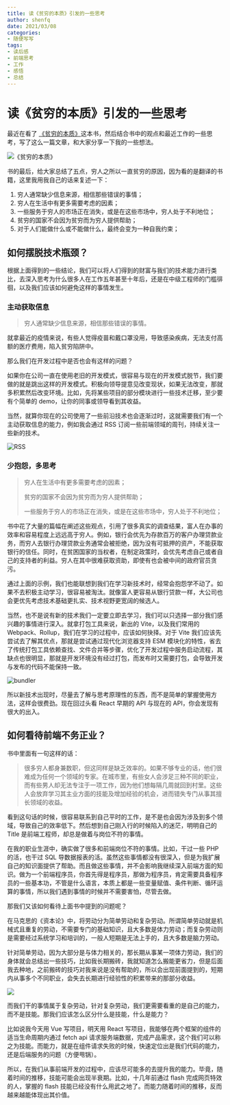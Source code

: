 ```yaml
---
title: 读《贫穷的本质》引发的一些思考
author: shenfq
date: 2021/03/08
categories:
- 随便写写
tags:
- 读后感
- 前端思考
- 工作
- 感悟
- 总结
---
```


# 读《贫穷的本质》引发的一些思考

最近在看了 [《贫穷的本质》](https://book.douban.com/subject/21966353/)这本书，然后结合书中的观点和最近工作的一些思考，写了这么一篇文章，和大家分享一下我的一些想法。

![《贫穷的本质》](https://file.shenfq.com/pic/20210308135724.jpg)

书的最后，给大家总结了五点，穷人之所以一直贫穷的原因，因为看的是翻译的书籍，这里我用我自己的话来复述一下：

1. 穷人通常缺少信息来源，相信那些错误的事情；
2. 穷人在生活中有更多需要考虑的因素；
3. 一些服务于穷人的市场正在消失，或是在这些市场中，穷人处于不利地位；
4. 贫穷的国家不会因为贫穷而为穷人提供帮助；
5. 对于人们能做什么或不能做什么，最终会变为一种自我约束；

## 如何摆脱技术瓶颈？

根据上面得到的一些结论，我们可以将人们得到的财富与我们的技术能力进行类比，去深入思考为什么很多人在工作五年甚至十年后，还是在中级工程师的门槛徘徊，以及我们应该如何避免这样的事情发生。

### 主动获取信息

> 穷人通常缺少信息来源，相信那些错误的事情。

就拿最近的疫情来说，有些人觉得疫苗和戴口罩没用，导致感染疾病，无法支付高额的医疗费用，陷入贫穷陷阱中。

那么我们在开发过程中是否也会有这样的问题？

如果你在公司一直在使用老旧的开发模式，很容易与现在的开发模式脱节，我们要做的就是跳出这样的开发模式。积极向领导提意见改变现状，如果无法改变，那就多积累然后改变环境。比如，先将某些项目的部分模块进行一些技术迁移，至少要有个简单的 demo，让你的同事或领导看到其收益。

当然，就算你现在的公司使用了一些前沿技术也会逐渐过时，这就需要我们有一个主动获取信息的能力，例如我会通过 RSS 订阅一些前端领域的周刊，持续关注一些新的技术。

![RSS](https://file.shenfq.com/pic/20210305142228.png)

### 少抱怨，多思考

> 穷人在生活中有更多需要考虑的因素；
>
> 贫穷的国家不会因为贫穷而为穷人提供帮助；
>
> 一些服务于穷人的市场正在消失，或是在这些市场中，穷人处于不利地位；

书中花了大量的篇幅在阐述这些观点，引用了很多真实的调查结果，富人在办事的效率和容易程度上远远高于穷人。例如，银行会优先为存款百万的客户办理贷款业务，而穷人去银行办理贷款业务通常会被拒绝，因为没有可抵押的资产，不能获取银行的信任。同时，在贫困国家的当权者，在制定政策时，会优先考虑自己或者自己的支持者的利益。穷人在其中很难获取资助，即使有也会被中间的政府官员贪污。

通过上面的示例，我们也能联想到我们在学习新技术时，经常会抱怨学不动了。如果不去积极主动学习，很容易被淘汰。就像富人更容易从银行贷款一样，大公司也会更优先考虑技术基础更扎实、技术视野更宽阔的候选人。

当然，也不是说有新的技术我们一定要立即去学习，我们可以只选择一部分我们感兴趣的事情进行深入。就拿打包工具来说，新出的 Vite，以及我们常用的 Webpack、Rollup，我们在学习的过程中，应该如何抉择。对于 Vite 我们应该先尝试去了解其优点，那就是尝试通过现代化浏览器支持 ESM 模块化的特性，省去了传统打包工具依赖查找、文件合并等步骤，优化了开发过程中服务启动流程，其缺点也很明显，那就是开发环境没有经过打包，而发布时又需要打包，会导致开发与发布的代码不能保持一致。

![bundler](https://file.shenfq.com/pic/20210308135248.png)

所以新技术出现时，尽量去了解与思考原理性的东西，而不是简单的掌握使用方法，这样会很费劲。现在回过头看 React 早期的 API 与现在的 API，你会发现有很大的出入。

## 如何看待前端不务正业？

书中里面有一句这样的话：

> 很多穷人都身兼数职，但这同样是缺乏效率的。如果不够专业的话，他们很难成为任何一个领域的专家。在城市里，有些女人会涉足三种不同的职业，而有些男人却无法专注于一项工作，因为他们想每隔几周就回到村里。这些人会放弃学习其主业方面的技能及增加经验的机会，进而错失专门从事其擅长领域的收益。

看到这句话的时候，很容易联系到自己平时的工作，是不是也会因为涉及到多个领域，导致自己的效率低下。然后想到自己刚入行的时候陷入的迷茫，明明自己的 Title 是前端工程师，却总是做着与岗位不符的事情。

在我的职业生涯中，确实做了很多和前端岗位不符的事情。比如，干过一些 PHP 的活，也干过 SQL 导数据报表的活。虽然这些事情都没有很深入，但是为我扩展自己的知识面提供了帮助。而且做这些事情，并不会影响我继续深入前端方面的知识。做为一个前端程序员，你首先得是程序员，那做为程序员，肯定需要具备程序员的一些基本功，不管是什么语言，本质上都是一些变量赋值、条件判断、循环运算的事情，所以我们遇到事情的时候并不需要害怕，尽管去做。

那我们又该如何看待上面书中提到的问题呢？

在马克思的《资本论》中，将劳动分为简单劳动和复杂劳动。所谓简单劳动就是机械式且重复的劳动，不需要专门的基础知识，且大多数是体力劳动；而复杂劳动则是需要经过系统学习和培训的，一般人短期是无法上手的，且大多数是脑力劳动。

针对简单劳动，因为大部分是与体力相关的，那长期从事某一项体力劳动，我们的身体就会总结出一些技巧，比如我长期搬砖，我就知道怎么搬能更省力，但是后面我去种地，之前搬砖的技巧对我来说是没有帮助的，所以会出现前面提到的，短期内从事多个不同职业，会失去长期进行经验性的积累带来的那部分收益。

![](https://file.shenfq.com/pic/20210308135737.jpg)

而我们干的事情属于复杂劳动，针对复杂劳动，我们更需要看重的是自己的能力，而不是技能。那我们应该怎么区分什么是技能，什么是能力？

比如说我今天用 Vue 写项目，明天用 React 写项目，我能够在两个框架的组件的适当生命周期内通过 fetch api 请求服务端数据，完成产品需求，这个我们可以称之为技能。而能力，就是在组件请求失败的时候，快速定位出是我们代码的能力，还是后端服务的问题（方便甩锅）。

所以，在我们从事前端开发的过程中，应该尽可能多的去提升我的能力。毕竟，随着时间的推移，技能可能会出现半衰期。比如，十几年前通过 flash 完成网页特效的人，掌握的 flash 技能已经没有什么用武之地了。而能力随着时间的推移，反而越来越能体现出其价值。